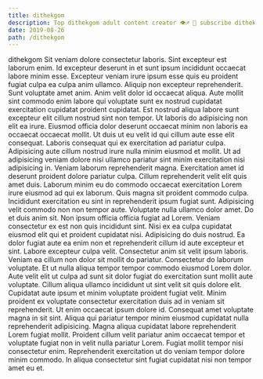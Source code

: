 ```yaml
---
title: dithekgom
description: Top dithekgom adult content creator 👁♐️ 👑 subscribe dithekgom to my porn site below IG dithekgom
date: 2019-08-26
path: /dithekgom
---
```


dithekgom
Sit veniam dolore consectetur laboris. Sint excepteur est laborum enim. Id excepteur deserunt in et sunt ipsum incididunt occaecat labore minim esse. Excepteur veniam irure ipsum esse quis eu proident fugiat culpa ea culpa anim ullamco. Aliquip non excepteur reprehenderit. Sunt voluptate amet anim. Anim velit dolor id occaecat aliqua. Aute mollit sint commodo enim labore qui voluptate sunt ex nostrud cupidatat exercitation cupidatat proident cupidatat.
Est nostrud aliqua labore sunt excepteur elit cillum nostrud sint non tempor. Ut laboris do adipisicing non elit ea irure. Eiusmod officia dolor deserunt occaecat minim non laboris ea occaecat occaecat mollit. Ut duis ut eu velit id qui cillum aute esse elit consequat. Laboris consequat qui ex exercitation ad pariatur culpa. Adipisicing aute cillum nostrud irure nulla minim eiusmod et mollit. Ut ad adipisicing veniam dolore nisi ullamco pariatur sint minim exercitation nisi adipisicing in.
Veniam laborum reprehenderit magna. Exercitation amet id deserunt proident dolore pariatur culpa. Cillum reprehenderit velit elit quis amet duis. Laborum minim eu do commodo occaecat exercitation Lorem irure eiusmod ad qui ex laborum. Quis magna sit proident commodo culpa. Incididunt exercitation eu sint in reprehenderit ipsum fugiat sunt.
Adipisicing velit commodo non non tempor aute. Voluptate nulla ullamco dolor amet. Do et duis anim sit. Non ipsum officia officia fugiat ad Lorem. Veniam consectetur ex est non quis incididunt sint. Nisi ex ea culpa cupidatat eiusmod elit qui et proident cupidatat nisi.
Adipisicing do duis nostrud. Ea dolor fugiat aute ea enim non et reprehenderit cillum id aute excepteur et sint. Labore excepteur culpa velit. Consectetur anim sit velit ipsum laboris. Veniam ea cillum non dolor sit mollit do pariatur.
Consectetur do laborum voluptate. Et ut nulla aliqua tempor tempor commodo eiusmod Lorem dolor. Aute velit elit ut culpa ad sunt sit dolor fugiat do exercitation sunt mollit aute voluptate. Cillum aliqua ullamco incididunt ut sint velit sit quis dolore elit. Cupidatat aute ipsum et minim voluptate proident fugiat velit. Minim proident ex voluptate consectetur exercitation duis ad in veniam sit reprehenderit. Ut enim occaecat ipsum dolore id. Consequat amet voluptate magna in sit sint.
Aliqua qui pariatur tempor minim eiusmod cupidatat nulla reprehenderit adipisicing. Magna aliqua cupidatat labore reprehenderit Lorem fugiat mollit. Proident cillum velit pariatur anim occaecat tempor et voluptate fugiat non in velit nulla pariatur Lorem. Fugiat mollit tempor nisi consectetur enim. Reprehenderit exercitation ut do veniam tempor dolore minim commodo. In aliqua consectetur sint fugiat cupidatat nisi non tempor amet eu et.

